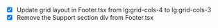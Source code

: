 - [x] Update grid layout in Footer.tsx from lg:grid-cols-4 to lg:grid-cols-3
- [x] Remove the Support section div from Footer.tsx
